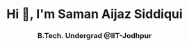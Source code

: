<h1 align="center">Hi 👋, I'm Saman Aijaz Siddiqui</h1>
<h3 align="center">B.Tech. Undergrad @IIT-Jodhpur</h3>
